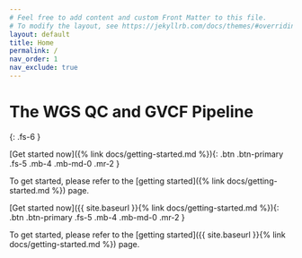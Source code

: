 ```yaml
---
# Feel free to add content and custom Front Matter to this file.
# To modify the layout, see https://jekyllrb.com/docs/themes/#overriding-theme-defaults
layout: default
title: Home
permalink: /
nav_order: 1
nav_exclude: true
---
```


# The WGS QC and GVCF Pipeline
{: .fs-6 }

[Get started now]({% link docs/getting-started.md %}){: .btn .btn-primary .fs-5 .mb-4 .mb-md-0 .mr-2 }

To get started, please refer to the [getting started]({% link docs/getting-started.md  %}) page.

[Get started now]({{ site.baseurl }}{% link docs/getting-started.md %}){: .btn .btn-primary .fs-5 .mb-4 .mb-md-0 .mr-2 }

To get started, please refer to the [getting started]({{ site.baseurl }}{% link docs/getting-started.md %}) page.
